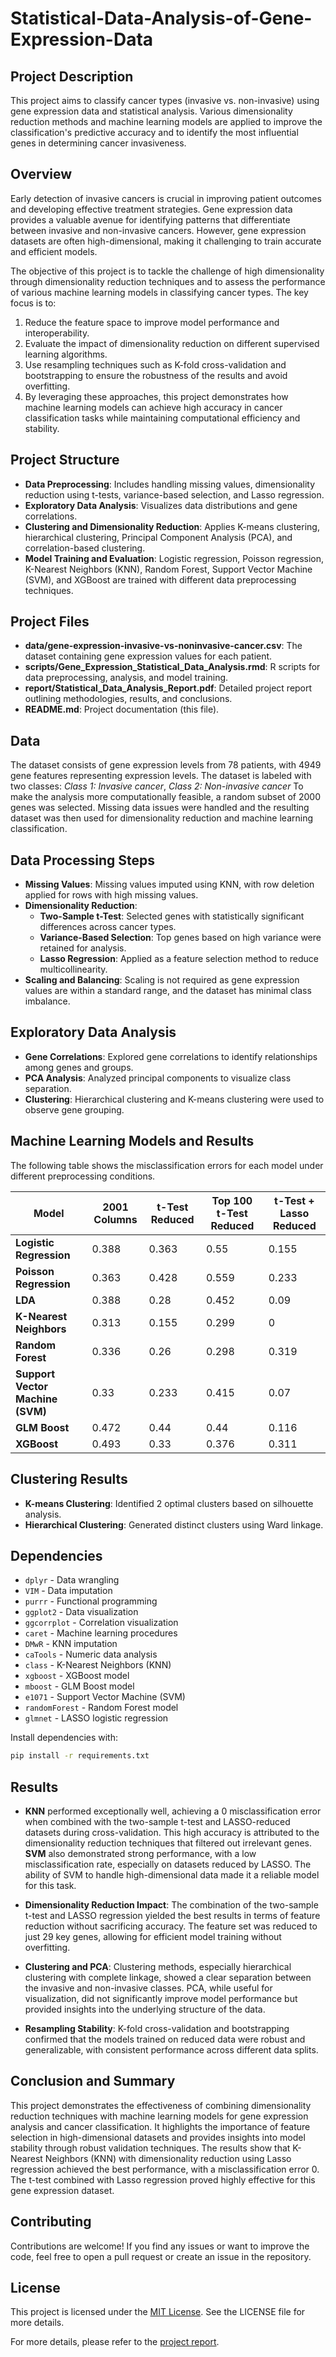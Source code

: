 # Statistical-Data-Analysis-of-Gene-Expression-Data

## Project Description
This project aims to classify cancer types (invasive vs. non-invasive) using gene expression data and statistical analysis. Various dimensionality reduction methods and machine learning models are applied to improve the classification's predictive accuracy and to identify the most influential genes in determining cancer invasiveness.

## Overview
Early detection of invasive cancers is crucial in improving patient outcomes and developing effective treatment strategies. Gene expression data provides a valuable avenue for identifying patterns that differentiate between invasive and non-invasive cancers. However, gene expression datasets are often high-dimensional, making it challenging to train accurate and efficient models.

The objective of this project is to tackle the challenge of high dimensionality through dimensionality reduction techniques and to assess the performance of various machine learning models in classifying cancer types. The key focus is to:

1. Reduce the feature space to improve model performance and interoperability.
2. Evaluate the impact of dimensionality reduction on different supervised learning algorithms.
3. Use resampling techniques such as K-fold cross-validation and bootstrapping to ensure the robustness of the results and avoid overfitting.
4. By leveraging these approaches, this project demonstrates how machine learning models can achieve high accuracy in cancer classification tasks while maintaining computational efficiency and stability.

## Project Structure
- **Data Preprocessing**: Includes handling missing values, dimensionality reduction using t-tests, variance-based selection, and Lasso regression. 
- **Exploratory Data Analysis**: Visualizes data distributions and gene correlations.
- **Clustering and Dimensionality Reduction**: Applies K-means clustering, hierarchical clustering, Principal Component Analysis (PCA), and correlation-based clustering.
- **Model Training and Evaluation**: Logistic regression, Poisson regression, K-Nearest Neighbors (KNN), Random Forest, Support Vector Machine (SVM), and XGBoost are trained with different data preprocessing techniques.

## Project Files
- **data/gene-expression-invasive-vs-noninvasive-cancer.csv**: The dataset containing gene expression values for each patient.
- **scripts/Gene_Expression_Statistical_Data_Analysis.rmd**: R scripts for data preprocessing, analysis, and model training.
- **report/Statistical_Data_Analysis_Report.pdf**: Detailed project report outlining methodologies, results, and conclusions.
- **README.md**: Project documentation (this file).

## Data
The dataset consists of gene expression levels from 78 patients, with 4949 gene features representing expression levels. The dataset is labeled with two classes: *Class 1: Invasive cancer*, *Class 2: Non-invasive cancer* To make the analysis more computationally feasible, a random subset of 2000 genes was selected. Missing data issues were handled and the resulting dataset was then used for dimensionality reduction and machine learning classification.

## Data Processing Steps
- **Missing Values**: Missing values imputed using KNN, with row deletion applied for rows with high missing values.
- **Dimensionality Reduction**: 
   - **Two-Sample t-Test**: Selected genes with statistically significant differences across cancer types.
   - **Variance-Based Selection**: Top genes based on high variance were retained for analysis.
   - **Lasso Regression**: Applied as a feature selection method to reduce multicollinearity.
- **Scaling and Balancing**: Scaling is not required as gene expression values are within a standard range, and the dataset has minimal class imbalance.

## Exploratory Data Analysis
- **Gene Correlations**: Explored gene correlations to identify relationships among genes and groups.
- **PCA Analysis**: Analyzed principal components to visualize class separation.
- **Clustering**: Hierarchical clustering and K-means clustering were used to observe gene grouping.

## Machine Learning Models and Results
The following table shows the misclassification errors for each model under different preprocessing conditions.

| Model                    | 2001 Columns | t-Test Reduced | Top 100 t-Test Reduced | t-Test + Lasso Reduced |
|--------------------------|--------------|----------------|-------------------------|-------------------------|
| **Logistic Regression**  | 0.388        | 0.363         | 0.55                   | 0.155                   |
| **Poisson Regression**   | 0.363        | 0.428         | 0.559                  | 0.233                   |
| **LDA**                  | 0.388        | 0.28          | 0.452                  | 0.09                    |
| **K-Nearest Neighbors**  | 0.313        | 0.155         | 0.299                  | 0                       |
| **Random Forest**        | 0.336        | 0.26          | 0.298                  | 0.319                   |
| **Support Vector Machine (SVM)** | 0.33 | 0.233         | 0.415                  | 0.07                    |
| **GLM Boost**            | 0.472        | 0.44          | 0.44                   | 0.116                   |
| **XGBoost**              | 0.493        | 0.33          | 0.376                  | 0.311                   |

## Clustering Results
- **K-means Clustering**: Identified 2 optimal clusters based on silhouette analysis.
- **Hierarchical Clustering**: Generated distinct clusters using Ward linkage.

## Dependencies
- `dplyr` - Data wrangling
- `VIM` - Data imputation
- `purrr` - Functional programming
- `ggplot2` - Data visualization
- `ggcorrplot` - Correlation visualization
- `caret` - Machine learning procedures
- `DMwR` - KNN imputation
- `caTools` - Numeric data analysis
- `class` - K-Nearest Neighbors (KNN)
- `xgboost` - XGBoost model
- `mboost` - GLM Boost model
- `e1071` - Support Vector Machine (SVM)
- `randomForest` - Random Forest model
- `glmnet` - LASSO logistic regression

Install dependencies with:
```bash
pip install -r requirements.txt
```

## Results

- **KNN** performed exceptionally well, achieving a 0 misclassification error when combined with the two-sample t-test and LASSO-reduced datasets during cross-validation. This high accuracy is attributed to the dimensionality reduction techniques that filtered out irrelevant genes. **SVM** also demonstrated strong performance, with a low misclassification rate, especially on datasets reduced by LASSO. The ability of SVM to handle high-dimensional data made it a reliable model for this task.

- **Dimensionality Reduction Impact**: The combination of the two-sample t-test and LASSO regression yielded the best results in terms of feature reduction without sacrificing accuracy. The feature set was reduced to just 29 key genes, allowing for efficient model training without overfitting.
- **Clustering and PCA**: Clustering methods, especially hierarchical clustering with complete linkage, showed a clear separation between the invasive and non-invasive classes. PCA, while useful for visualization, did not significantly improve model performance but provided insights into the underlying structure of the data.
- **Resampling Stability**: K-fold cross-validation and bootstrapping confirmed that the models trained on reduced data were robust and generalizable, with consistent performance across different data splits.

## Conclusion and Summary
This project demonstrates the effectiveness of combining dimensionality reduction techniques with machine learning models for gene expression analysis and cancer classification. It highlights the importance of feature selection in high-dimensional datasets and provides insights into model stability through robust validation techniques. The results show that K-Nearest Neighbors (KNN) with dimensionality reduction using Lasso regression achieved the best performance, with a misclassification error 0. The t-test combined with Lasso regression proved highly effective for this gene expression dataset.

## Contributing
Contributions are welcome! If you find any issues or want to improve the code, feel free to open a pull request or create an issue in the repository.

## License
This project is licensed under the [MIT License](./LICENSE). See the LICENSE file for more details.


For more details, please refer to the [project report](./Statistical_Data_Analysis_Report.pdf).

